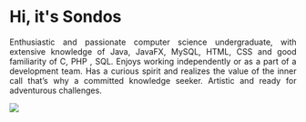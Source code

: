 <h1>Hi, it's Sondos</h1>
<div>
<p style="text-align: justify;">Enthusiastic and passionate computer science undergraduate, with extensive knowledge of Java, JavaFX, MySQL, HTML, CSS and good familiarity of C, PHP , SQL. Enjoys working independently or as a part of a development team. Has a curious spirit and realizes the value of the inner call that’s why a committed knowledge seeker. Artistic and ready for adventurous challenges.<p>
</div>
<div>
    <img align=center src="https://github-readme-stats.vercel.app/api/top-langs/?username=sondosaabed&layout=compact&show_icons=true&title_color=ffffff&icon_color=34abeb&text_color=daf7dc&bg_color=161616"/>
</div>

 <!---
sondosaabed/sondosaabed is a ✨ special ✨ repository because its `README.md` (this file) appears on your GitHub profile.
You can click the Preview link to take a look at your changes.
--->
